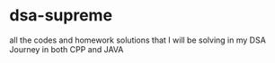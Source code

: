 # dsa-supreme
all the codes and homework solutions that I will be solving in my DSA Journey in both CPP and JAVA
